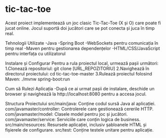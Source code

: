 # tic-tac-toe
Acest proiect implementează un joc clasic Tic-Tac-Toe (X și O) care poate fi jucat online. Jocul suportă doi jucători care se pot conecta și juca în timp real.

Tehnologii Utilizate
-Java
-Spring Boot
-WebSockets pentru comunicația în timp real
-Maven pentru gestionarea dependențelor
-HTML/CSS/JavaScript pentru interfața cu utilizatorul

Instalare și Configurar
Pentru a rula proiectul local, urmează pașii următori:
1.Clonează repositoriul: git clone [URL_REPOZITORIU]
2.Navighează în directorul proiectului: cd tic-tac-toe-master
3.Rulează proiectul folosind Maven: ./mvnw spring-boot:run

Cum să Rulezi Aplicația
-După ce ai urmat pașii de instalare, deschide un browser și navighează la http://localhost:8080 pentru a accesa jocul.

Structura Proiectului
src/main/java: Conține codul sursă Java al aplicației.
com/javamaster/controller: Controlerele care gestionează cererile HTTP.
com/javamaster/model: Clasele model pentru joc și jucători.
com/javamaster/service: Serviciile care conțin logica de business.
src/main/resources: Resursele aplicației, inclusiv șabloanele HTML și fișierele de configurare.
src/test: Conține testele unitare pentru aplicație.

